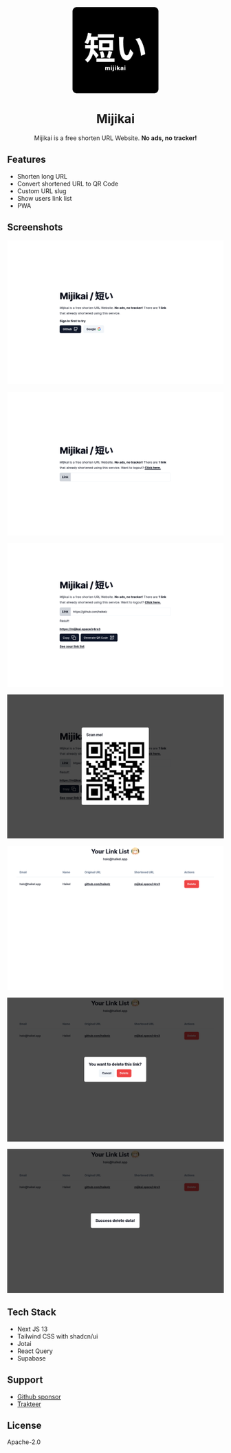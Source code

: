 <div align="center">
  <img src="public/images/logo.png" width="200px" height="200px" alt="logo" />
  <h1>Mijikai</h1>
  <p>Mijikai is a free shorten URL Website. <b>No ads, no tracker!</b></p>
</div>

## Features

- Shorten long URL
- Convert shortened URL to QR Code
- Custom URL slug
- Show users link list
- PWA

## Screenshots

![ss 1](public/docs/ss-1.png)

![ss 2](public/docs/ss-2.png)

![ss 3](public/docs/ss-3.png)

![ss 4](public/docs/ss-4.png)

![ss 5](public/docs/ss-5.png)

![ss 6](public/docs/ss-6.png)

![ss 7](public/docs/ss-7.png)

## Tech Stack

- Next JS 13
- Tailwind CSS with shadcn/ui
- Jotai
- React Query
- Supabase

## Support

- [Github sponsor](https://github.com/sponsors/haikelz)
- [Trakteer](https://trakteer.id/haikelz/tip)

## License

Apache-2.0
